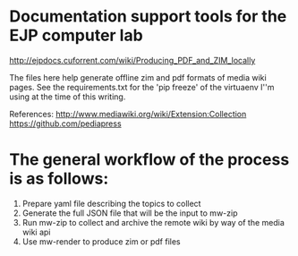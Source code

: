 Documentation support tools for the EJP computer lab
=========================

http://ejpdocs.cuforrent.com/wiki/Producing_PDF_and_ZIM_locally

The files here help generate offline zim and pdf formats of media wiki pages.
See the requirements.txt for the 'pip freeze' of the virtuaenv I''m using at the
time of this writing.

References:
http://www.mediawiki.org/wiki/Extension:Collection
https://github.com/pediapress


The general workflow of the process is as follows:
=============================

1. Prepare yaml file describing the topics to collect
2. Generate the full JSON file that will be the input to mw-zip
3. Run mw-zip to collect and archive the remote wiki by way of the media wiki api
4. Use mw-render to produce zim or pdf files
